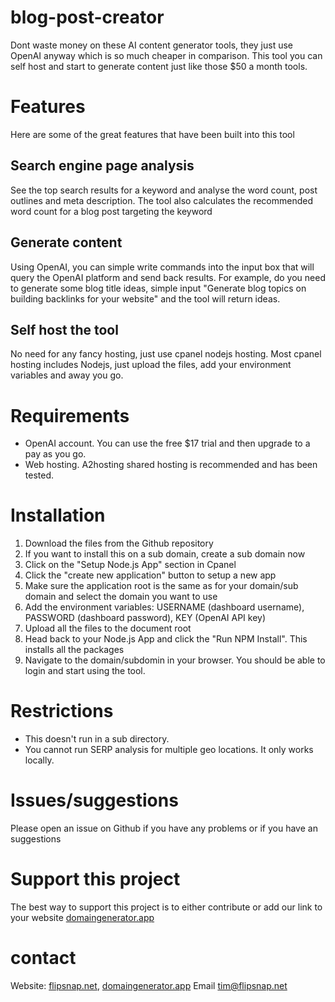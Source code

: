 # blog-post-creator

Dont waste money on these AI content generator tools, they just use OpenAI anyway which is so much cheaper in comparison. 
This tool you can self host and start to generate content just like those $50 a month tools. 

# Features
Here are some of the great features that have been built into this tool

## Search engine page analysis
See the top search results for a keyword and analyse the word count, post outlines and meta description. The tool also calculates the recommended word count for a blog post targeting the keyword

## Generate content
Using OpenAI, you can simple write commands into the input box that will query the OpenAI platform and send back results. For example, do you need to generate some blog title ideas, simple input "Generate blog topics on building backlinks for your website" and the tool will return ideas. 

## Self host the tool
No need for any fancy hosting, just use cpanel nodejs hosting. Most cpanel hosting includes Nodejs, just upload the files, add your environment variables and away you go. 

# Requirements
 - OpenAI account. You can use the free $17 trial and then upgrade to a pay as you go.
 - Web hosting. A2hosting shared hosting is recommended and has been tested. 

# Installation

1. Download the files from the Github repository
2. If you want to install this on a sub domain, create a sub domain now
3. Click on the "Setup Node.js App" section in Cpanel
4. Click the "create new application" button to setup a new app
5. Make sure the application root is the same as for your domain/sub domain and select the domain you want to use
6. Add the environment variables: USERNAME (dashboard username), PASSWORD (dashboard password), KEY (OpenAI API key)
7. Upload all the files to the document root
8. Head back to your Node.js App and click the "Run NPM Install". This installs all the packages
9. Navigate to the domain/subdomin in your browser. You should be able to login and start using the tool. 

# Restrictions
 - This doesn't run in a sub directory. 
 - You cannot run SERP analysis for multiple geo locations. It only works locally. 

# Issues/suggestions
Please open an issue on Github if you have any problems or if you have an suggestions

# Support this project
The best way to support this project is to either contribute or add our link to your website [domaingenerator.app](https://domaingenerator.app)

# contact
Website: [flipsnap.net](https://flipsnap.net), [domaingenerator.app](https://domaingenerator.app)
Email tim@flipsnap.net